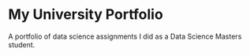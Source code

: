 # My University Portfolio
A portfolio of data science assignments I did as a Data Science Masters student.
